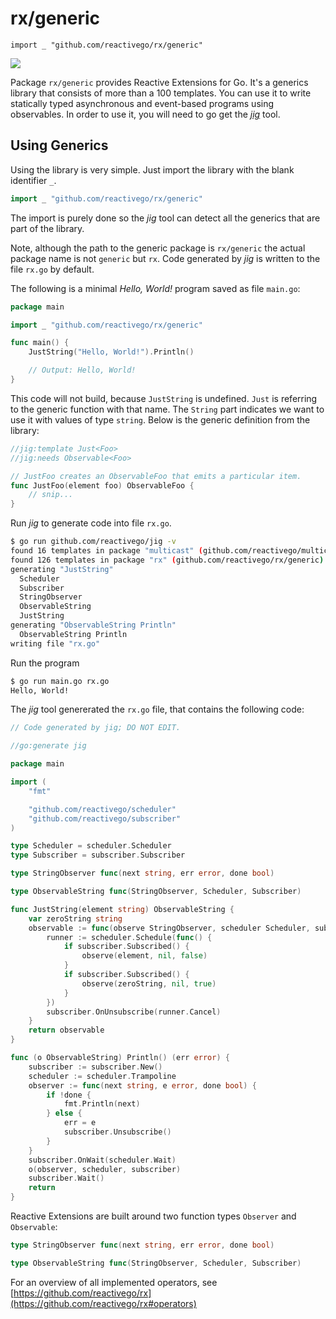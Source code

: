 # rx/generic

    import _ "github.com/reactivego/rx/generic"

[![](https://godoc.org/github.com/reactivego/rx?status.png)](http://godoc.org/github.com/reactivego/rx/generic)

Package `rx/generic` provides Reactive Extensions for Go.
It's a generics library that consists of more than a 100 templates.
You can use it to write statically typed asynchronous and event-based programs using observables.
In order to use it, you will need to go get the [*jig*](https://github.com/reactivego/jig) tool.

## Using Generics

Using the library is very simple. Just import the library with the blank identifier `_`.

```go
import _ "github.com/reactivego/rx/generic"
```
The import is purely done so the *jig* tool can detect all the generics that are part of the library.

Note, although the path to the generic package is `rx/generic` the actual package name is not `generic` but `rx`. Code generated by *jig* is written to the file `rx.go` by default. 

The following is a minimal *Hello, World!* program saved as file `main.go`:

```go
package main

import _ "github.com/reactivego/rx/generic"

func main() {
	JustString("Hello, World!").Println()

	// Output: Hello, World!
}
```
This code will not build, because `JustString` is undefined. `Just` is referring to the generic function with that name. The `String` part indicates we want to use it with values of type `string`. Below is the generic definition from the library:

```go
//jig:template Just<Foo>
//jig:needs Observable<Foo>

// JustFoo creates an ObservableFoo that emits a particular item.
func JustFoo(element foo) ObservableFoo {
	// snip...
}
```
Run *jig* to generate code into file `rx.go`.

```bash
$ go run github.com/reactivego/jig -v
found 16 templates in package "multicast" (github.com/reactivego/multicast/generic)
found 126 templates in package "rx" (github.com/reactivego/rx/generic)
generating "JustString"
  Scheduler
  Subscriber
  StringObserver
  ObservableString
  JustString
generating "ObservableString Println"
  ObservableString Println
writing file "rx.go"

```

Run the program

```bash
$ go run main.go rx.go 
Hello, World!
```
The *jig* tool genererated the `rx.go` file, that contains the following code:

```go
// Code generated by jig; DO NOT EDIT.

//go:generate jig

package main

import (
	"fmt"

	"github.com/reactivego/scheduler"
	"github.com/reactivego/subscriber"
)

type Scheduler = scheduler.Scheduler
type Subscriber = subscriber.Subscriber

type StringObserver func(next string, err error, done bool)

type ObservableString func(StringObserver, Scheduler, Subscriber)

func JustString(element string) ObservableString {
	var zeroString string
	observable := func(observe StringObserver, scheduler Scheduler, subscriber Subscriber) {
		runner := scheduler.Schedule(func() {
			if subscriber.Subscribed() {
				observe(element, nil, false)
			}
			if subscriber.Subscribed() {
				observe(zeroString, nil, true)
			}
		})
		subscriber.OnUnsubscribe(runner.Cancel)
	}
	return observable
}

func (o ObservableString) Println() (err error) {
	subscriber := subscriber.New()
	scheduler := scheduler.Trampoline
	observer := func(next string, e error, done bool) {
		if !done {
			fmt.Println(next)
		} else {
			err = e
			subscriber.Unsubscribe()
		}
	}
	subscriber.OnWait(scheduler.Wait)
	o(observer, scheduler, subscriber)
	subscriber.Wait()
	return
}
```
Reactive Extensions are built around two function types `Observer` and `Observable`:

```go
type StringObserver func(next string, err error, done bool)

type ObservableString func(StringObserver, Scheduler, Subscriber)
```

For an overview of all implemented operators, see [https://github.com/reactivego/rx](https://github.com/reactivego/rx#operators)